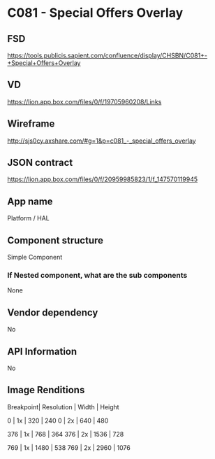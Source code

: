 # C081 - Special Offers Overlay

## FSD
https://tools.publicis.sapient.com/confluence/display/CHSBN/C081+-+Special+Offers+Overlay

## VD
https://lion.app.box.com/files/0/f/19705960208/Links

## Wireframe
http://sjs0cy.axshare.com/#g=1&p=c081_-_special_offers_overlay

## JSON contract
https://lion.app.box.com/files/0/f/20959985823/1/f_147570119945

## App name
Platform / HAL

## Component structure
Simple Component

### If Nested component, what are the sub components
None

## Vendor dependency
No

## API Information
No

## Image Renditions
Breakpoint| Resolution | Width | Height

0 | 1x | 320 | 240
0 | 2x | 640 | 480

376 | 1x | 768 | 364
376 | 2x | 1536 | 728

769 | 1x | 1480 | 538
769 | 2x | 2960 | 1076
